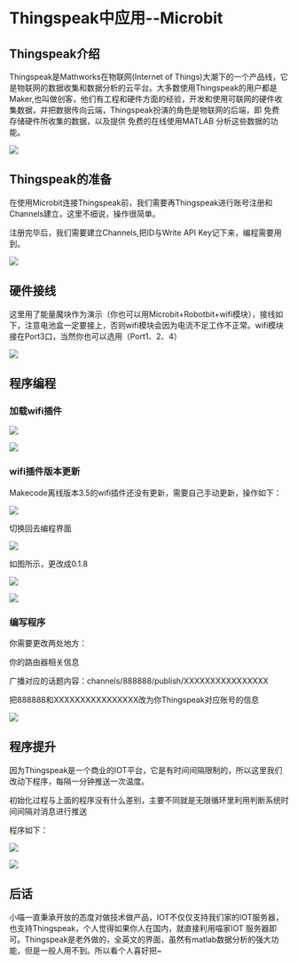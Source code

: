 # Thingspeak中应用--Microbit

## Thingspeak介绍

Thingspeak是Mathworks在物联网(Internet of Things)大潮下的一个产品线，它是物联网的数据收集和数据分析的云平台。大多数使用Thingspeak的用户都是Maker,也叫做创客，他们有工程和硬件方面的经验，开发和使用可联网的硬件收集数据，并把数据传向云端，Thingspeak扮演的角色是物联网的后端，即 免费 存储硬件所收集的数据，以及提供 免费的在线使用MATLAB 分析这些数据的功能。

![](./images/C05_01.png)

## Thingspeak的准备

在使用Microbit连接Thingspeak前，我们需要再Thingspeak进行账号注册和Channels建立，这里不细说，操作很简单。

注册完毕后，我们需要建立Channels,把ID与Write API Key记下来，编程需要用到。

![](./images/C05_02.png)

## 硬件接线

这里用了能量魔块作为演示（你也可以用Microbit+Robotbit+wifi模块），接线如下，注意电池盒一定要接上，否则wifi模块会因为电流不足工作不正常。wifi模块接在Port3口，当然你也可以选用（Port1、2、4）

![](./images/C05_03.png)

## 程序编程

### 加载wifi插件

![](./images/C05_04.png)

![](./images/C05_05.png)

### wifi插件版本更新

Makecode离线版本3.5的wifi插件还没有更新，需要自己手动更新，操作如下：

![](./images/C05_06.png)

切换回去编程界面

![](./images/C05_07.png)

如图所示，更改成0.1.8

![](./images/C05_08.png)

![](./images/C05_09.png)

### 编写程序

你需要更改两处地方：

你的路由器相关信息

广播对应的话题内容：channels/888888/publish/XXXXXXXXXXXXXXXX

把888888和XXXXXXXXXXXXXXXX改为你Thingspeak对应账号的信息

![](./images/C05_10.png)

## 程序提升

因为Thingspeak是一个商业的IOT平台，它是有时间间隔限制的，所以这里我们改动下程序，每隔一分钟推送一次温度。

初始化过程与上面的程序没有什么差别，主要不同就是无限循环里利用判断系统时间间隔对消息进行推送

程序如下：

![](./images/C05_11.png)

![](./images/C05_12.png)


## 后话

小喵一直秉承开放的态度对做技术做产品，IOT不仅仅支持我们家的IOT服务器，也支持Thingspeak，个人觉得如果你人在国内，就直接利用喵家IOT
服务器即可。Thingspeak是老外做的，全英文的界面，虽然有matlab数据分析的强大功能，但是一般人用不到。所以看个人喜好把~

